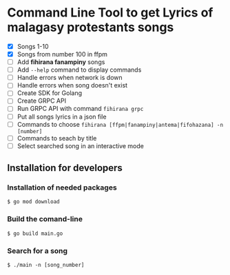 # Command Line Tool to get Lyrics of malagasy protestants songs

- [x] Songs 1-10
- [x] Songs from number 100 in ffpm
- [ ] Add <b>fihirana fanampiny</b> songs
- [ ] Add `--help` command to display commands
- [ ] Handle errors when network is down
- [ ] Handle errors when song doesn't exist
- [ ] Create SDK for Golang
- [ ] Create GRPC API
- [ ] Run GRPC API with command ``fihirana grpc``
- [ ] Put all songs lyrics in a json file
- [ ] Commands to choose `fihirana [ffpm|fanampiny|antema|fifohazana] -n [number]`
- [ ] Commands to seach by title
- [ ] Select searched song in an interactive mode

## Installation for developers

### Installation of needed packages
```
$ go mod download    
```

### Build the comand-line
```
$ go build main.go
```

### Search for a song
```
$ ./main -n [song_number]
```
